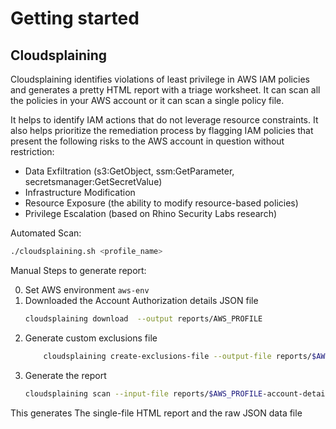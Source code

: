 # Getting started

## Cloudsplaining
Cloudsplaining identifies violations of least privilege in AWS IAM policies and generates a pretty HTML report with a triage worksheet. It can scan all the policies in your AWS account or it can scan a single policy file.

It helps to identify IAM actions that do not leverage resource constraints. It also helps prioritize the remediation process by flagging IAM policies that present the following risks to the AWS account in question without restriction:

* Data Exfiltration (s3:GetObject, ssm:GetParameter, secretsmanager:GetSecretValue)
* Infrastructure Modification
* Resource Exposure (the ability to modify resource-based policies)
* Privilege Escalation (based on Rhino Security Labs research)

Automated Scan:

```sh
./cloudsplaining.sh <profile_name>
```

Manual Steps to generate report:

0. Set AWS environment `aws-env`
1. Downloaded the Account Authorization details JSON file
    ```sh
    cloudsplaining download  --output reports/AWS_PROFILE
    ```
2. Generate custom exclusions file
    ```sh
        cloudsplaining create-exclusions-file --output-file reports/$AWS_PROFILE-exclusions.yml
    ```
3. Generate the report
    ```sh
    cloudsplaining scan --input-file reports/$AWS_PROFILE-account-details.json --exclusions-file reports/$AWS_PROFILE-exclusions.yml
    ```

This generates The single-file HTML report and the raw JSON data file

